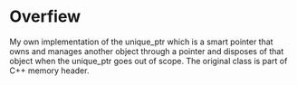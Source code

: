 # Overfiew

My own implementation of the unique_ptr which is a smart pointer that owns and manages another object through a pointer and disposes of that object when the unique_ptr goes out of scope. The original class is part of C++ memory header.
